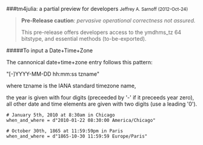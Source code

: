 ###tm4julia: a partial preview for developers
<small>Jeffrey A. Sarnoff (2012-Oct-24)</small>

> **Pre-Release caution**: *pervasive operational correctness not assured.*
>
> This pre-release offers developers access to the ymdhms_tz 64 bitstype, and essential methods (to-be-exported).




#####To input a Date+Time+Zone


The cannonical date+time+zone entry follows this pattern:


"[-]YYYY-MM-DD hh:mm:ss tzname"


where tzname is the IANA standard timezone name,


the year is given with four digits (preceeded by '-' if it preceeds year zero),
all other date and time elements are given with two digits (use a leading '0').


```
# January 5th, 2010 at 8:30am in Chicago
when_and_where = d"2010-01-22 08:30:00 America/Chicago"

# October 30th, 1865 at 11:59:59pm in Paris
when_and_where = d"1865-10-30 11:59:59 Europe/Paris"
```

